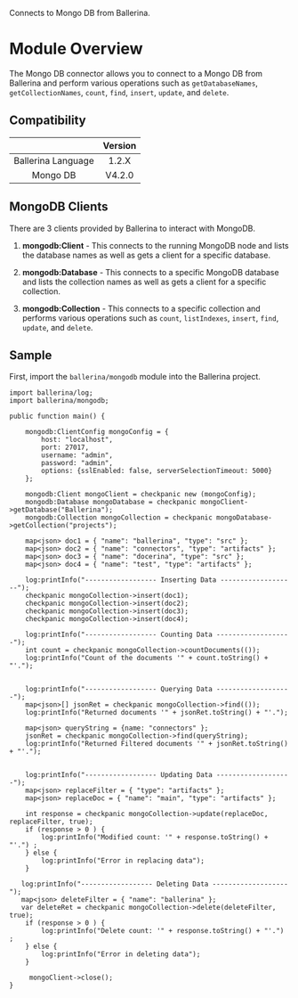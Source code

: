 Connects to Mongo DB from Ballerina.

# Module Overview

The Mongo DB connector allows you to connect to a Mongo DB from Ballerina and perform various operations such as `getDatabaseNames`, `getCollectionNames`, `count`, `find`, `insert`, `update`, and `delete`.

## Compatibility

|                             |       Version               |
|:---------------------------:|:---------------------------:|
| Ballerina Language          | 1.2.X                       |
| Mongo DB                    | V4.2.0                      |

## MongoDB Clients

There are 3 clients provided by Ballerina to interact with MongoDB.

1. **mongodb:Client** - This connects to the running MongoDB node and lists the database names as well as gets a client for a specific database.

2. **mongodb:Database** - This connects to a specific MongoDB database and lists the collection names as well as gets a client for a specific collection.

3. **mongodb:Collection** - This connects to a specific collection and performs various operations such as `count`, `listIndexes`, `insert`, `find`, `update`, and `delete`.

## Sample

First, import the `ballerina/mongodb` module into the Ballerina project.

```ballerina
import ballerina/log;
import ballerina/mongodb;

public function main() {

    mongodb:ClientConfig mongoConfig = {
        host: "localhost",
        port: 27017,
        username: "admin",
        password: "admin",
        options: {sslEnabled: false, serverSelectionTimeout: 5000}
    };

    mongodb:Client mongoClient = checkpanic new (mongoConfig);
    mongodb:Database mongoDatabase = checkpanic mongoClient->getDatabase("Ballerina");
    mongodb:Collection mongoCollection = checkpanic mongoDatabase->getCollection("projects");

    map<json> doc1 = { "name": "ballerina", "type": "src" };
    map<json> doc2 = { "name": "connectors", "type": "artifacts" };
    map<json> doc3 = { "name": "docerina", "type": "src" };
    map<json> doc4 = { "name": "test", "type": "artifacts" };

    log:printInfo("------------------ Inserting Data -------------------");
    checkpanic mongoCollection->insert(doc1);
    checkpanic mongoCollection->insert(doc2);
    checkpanic mongoCollection->insert(doc3);
    checkpanic mongoCollection->insert(doc4);
  
    log:printInfo("------------------ Counting Data -------------------");
    int count = checkpanic mongoCollection->countDocuments(());
    log:printInfo("Count of the documents '" + count.toString() + "'.");


    log:printInfo("------------------ Querying Data -------------------");
    map<json>[] jsonRet = checkpanic mongoCollection->find(());
    log:printInfo("Returned documents '" + jsonRet.toString() + "'.");

    map<json> queryString = {name: "connectors" };
    jsonRet = checkpanic mongoCollection->find(queryString);
    log:printInfo("Returned Filtered documents '" + jsonRet.toString() + "'.");


    log:printInfo("------------------ Updating Data -------------------");
    map<json> replaceFilter = { "type": "artifacts" };
    map<json> replaceDoc = { "name": "main", "type": "artifacts" };

    int response = checkpanic mongoCollection->update(replaceDoc, replaceFilter, true);
    if (response > 0 ) {
        log:printInfo("Modified count: '" + response.toString() + "'.") ;
    } else {
        log:printInfo("Error in replacing data");
    }

   log:printInfo("------------------ Deleting Data -------------------");
   map<json> deleteFilter = { "name": "ballerina" };
   var deleteRet = checkpanic mongoCollection->delete(deleteFilter, true);
    if (response > 0 ) {
        log:printInfo("Delete count: '" + response.toString() + "'.") ;
    } else {
        log:printInfo("Error in deleting data");
    }

     mongoClient->close();
}
```

